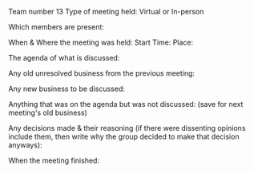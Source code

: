 Team number 13
Type of meeting held: Virtual or In-person

Which members are present: 

When & Where the meeting was held:
  Start Time:         Place:

The agenda of what is discussed:
  

Any old unresolved business from the previous meeting:


Any new business to be discussed:


Anything that was on the agenda but was not discussed: (save for next meeting's old business)


Any decisions made & their reasoning (if there were dissenting opinions include them, then write why the group decided to make that decision anyways):



When the meeting finished:
